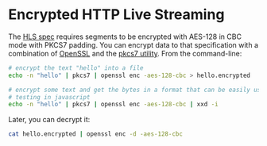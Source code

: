 # Encrypted HTTP Live Streaming
The [HLS spec](http://tools.ietf.org/html/draft-pantos-http-live-streaming-13#section-6.2.3) requires segments to be encrypted with AES-128 in CBC mode with PKCS7 padding. You can encrypt data to that specification with a combination of [OpenSSL](https://www.openssl.org/) and the [pkcs7 utility](https://github.com/brightcove/pkcs7). From the command-line:

```sh
# encrypt the text "hello" into a file
echo -n "hello" | pkcs7 | openssl enc -aes-128-cbc > hello.encrypted

# encrypt some text and get the bytes in a format that can be easily used for
# testing in javascript
echo -n "hello" | pkcs7 | openssl enc -aes-128-cbc | xxd -i
```

Later, you can decrypt it:

```sh
cat hello.encrypted | openssl enc -d -aes-128-cbc
```

